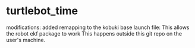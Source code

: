 # turtlebot_time
modifications:
    added remapping to the kobuki base launch file:
	<remap from="mobile_base/sensors/imu_data_raw" to="imu_data"/>
  	<remap from="odom" to="base/odom" />
    This allows the robot ekf package to work
    This happens outside this git repo on the user's machine.
